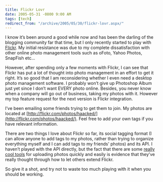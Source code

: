 ```yaml
---
title: Flickr Lovr
date: 2005-05-31 -0800 9:00 AM
tags: [tech]
redirect_from: "/archive/2005/05/30/flickr-lovr.aspx/"
---
```


I know it’s been around a good while now and has been the darling of the
blogging community far that time, but I only recently started to play
with [Flickr](http://flickr.com/). My initial resistance was due to my
complete dissatisfaction with other online photo management tools such
as oFoto, Yahoo Photos, SnapFish etc...

However, after spending only a few moments with Flickr, I can see that
Flickr has put a lot of thought into photo management in an effort to
get it right. It’s so good that I am reconsidering whether I even need a
desktop photo management software. I probably won’t give up Photoshop
Album just yet since I don’t want EVERY photo online. Besides, you never
know when a company will go out of business, taking my photos with it.
However my top feature request for the next version is Flickr
integration.

I’ve been emailing some friends trying to get them to join. My photos
are located at
[http://flickr.com/photos/haacked/](http://flickr.com/photos/haacked/).
Feel free to add your own tags if you have relevant information.

There are two things I love about Flickr so far, its social tagging
format (I can allow anyone to add tags to my photos, rather than trying
to organize everything myself and I can add tags to my friends' photos)
and its API. I haven’t played with the API directly, but the fact that
there are some [really cool tools](http://flickr.com/tools/) for
uploading photos quickly and easily is evidence that they’ve really
thought through how to let others extend Flickr.

So give it a shot, and try not to waste too much playing with it when
you should be working.

